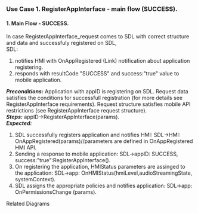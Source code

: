 ### Use Case 1. RegisterAppInterface - main flow (SUCCESS).

#### 1. **Main Flow - SUCCESS.**
In case RegisterAppInterface_request comes to SDL with correct structure and data and successfuly registered on SDL,   
SDL:   
1) notifies HMI with OnAppRegistered (Link) notification about application registering.   
2) responds with resultCode "SUCCESS" and success:"true" value to mobile application.

**_Preconditions:_**
Application with appID is registering on SDL.
Request data satisfies the conditions for successfull registration (for more details see RegisterAppInterface requirements).
Request structure satisfies mobile API restrictions (see RegisterAppInterface request structure).   
**_Steps:_** appID->RegisterAppInterface(params).   
_**Expected:**_   
1) SDL successfully registers application and notifies HMI:
SDL->HMI: OnAppRegistered(params)//parameters are defined in OnAppRegistered HMI API.   
2) Sending a response to mobile application:
SDL->appID: SUCCESS, success:"true":RegisterAppInterface().   
3) On registering the application, HMIStatus parameters are assinged to the application:
SDL->app: OnHMIStatus(hmiLevel,audioStreamingState, systemContext).   
4) SDL assigns the appropriate policies and notifies application:
SDL->app: OnPermissionsChange (params).

Related Diagrams
